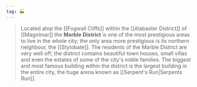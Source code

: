 ```yaml
---
tag: 🏭
---
```

> Located atop the [[Fogwall Cliffs]] within the [[Alabaster District]] of [[Magnimar]] the **Marble District** is one of the most prestigious areas to live in the whole city; the only area more prestigious is its northern neighbour, the [[Stylobate]]. The residents of the Marble District are very well off; the district contains beautiful town houses, small villas and even the estates of some of the city's noble families. The biggest and most famous building within the district is the largest building in the entire city, the huge arena known as [[Serpent's Run|Serpents Run]].








